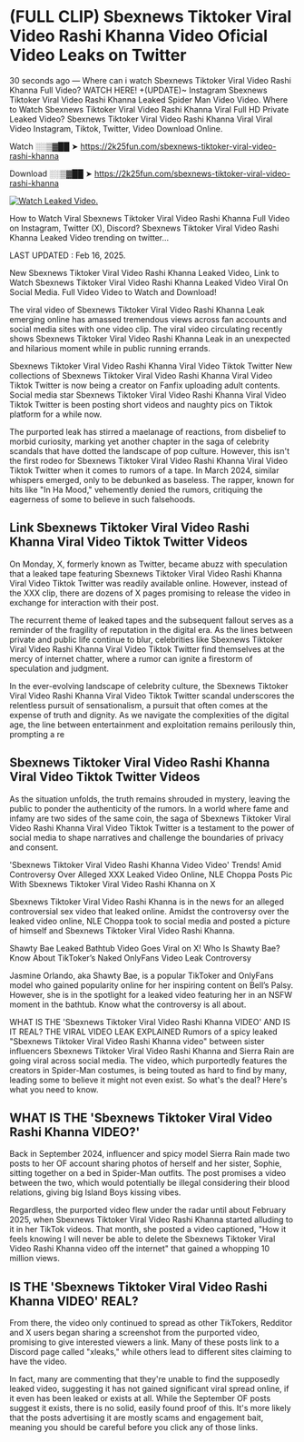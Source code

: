 # (FULL CLIP) Sbexnews Tiktoker Viral Video Rashi Khanna Video Oficial Video Leaks on Twitter

30 seconds ago — Where can i watch Sbexnews Tiktoker Viral Video Rashi Khanna Full Video? WATCH HERE! +(UPDATE)~ Instagram Sbexnews Tiktoker Viral Video Rashi Khanna Leaked Spider Man Video Video. Where to Watch Sbexnews Tiktoker Viral Video Rashi Khanna Viral Full HD Private Leaked Video? Sbexnews Tiktoker Viral Video Rashi Khanna Viral Viral Video Instagram, Tiktok, Twitter, Video Download Online.

Watch ░░▒▓██ ➤ https://2k25fun.com/sbexnews-tiktoker-viral-video-rashi-khanna

Download ░░▒▓██ ➤ https://2k25fun.com/sbexnews-tiktoker-viral-video-rashi-khanna

[![Watch Leaked Video.](https://miro.medium.com/v2/resize:fit:828/format:webp/1*cilzJN44JGOrTw9NJCrNHA.gif "Watch Leaked Video")](https://2k25fun.com/sbexnews-tiktoker-viral-video-rashi-khanna)

How to Watch Viral Sbexnews Tiktoker Viral Video Rashi Khanna Full Video on Instagram, Twitter (X), Discord? Sbexnews Tiktoker Viral Video Rashi Khanna Leaked Video trending on twitter...

LAST UPDATED : Feb 16, 2025.

New Sbexnews Tiktoker Viral Video Rashi Khanna Leaked Video, Link to Watch Sbexnews Tiktoker Viral Video Rashi Khanna Leaked Video Viral On Social Media. Full Video Video to Watch and Download!

The viral video of Sbexnews Tiktoker Viral Video Rashi Khanna Leak emerging online has amassed tremendous views across fan accounts and social media sites with one video clip. The viral video circulating recently shows Sbexnews Tiktoker Viral Video Rashi Khanna Leak in an unexpected and hilarious moment while in public running errands.

Sbexnews Tiktoker Viral Video Rashi Khanna Viral Video Tiktok Twitter New collections of Sbexnews Tiktoker Viral Video Rashi Khanna Viral Video Tiktok Twitter is now being a creator on Fanfix uploading adult contents. Social media star Sbexnews Tiktoker Viral Video Rashi Khanna Viral Video Tiktok Twitter is been posting short videos and naughty pics on Tiktok platform for a while now.

The purported leak has stirred a maelanage of reactions, from disbelief to morbid curiosity, marking yet another chapter in the saga of celebrity scandals that have dotted the landscape of pop culture. However, this isn't the first rodeo for Sbexnews Tiktoker Viral Video Rashi Khanna Viral Video Tiktok Twitter when it comes to rumors of a tape. In March 2024, similar whispers emerged, only to be debunked as baseless. The rapper, known for hits like "In Ha Mood," vehemently denied the rumors, critiquing the eagerness of some to believe in such falsehoods.

## Link Sbexnews Tiktoker Viral Video Rashi Khanna Viral Video Tiktok Twitter Videos

On Monday, X, formerly known as Twitter, became abuzz with speculation that a leaked tape featuring Sbexnews Tiktoker Viral Video Rashi Khanna Viral Video Tiktok Twitter was readily available online. However, instead of the XXX clip, there are dozens of X pages promising to release the video in exchange for interaction with their post.

The recurrent theme of leaked tapes and the subsequent fallout serves as a reminder of the fragility of reputation in the digital era. As the lines between private and public life continue to blur, celebrities like Sbexnews Tiktoker Viral Video Rashi Khanna Viral Video Tiktok Twitter find themselves at the mercy of internet chatter, where a rumor can ignite a firestorm of speculation and judgment.

In the ever-evolving landscape of celebrity culture, the Sbexnews Tiktoker Viral Video Rashi Khanna Viral Video Tiktok Twitter scandal underscores the relentless pursuit of sensationalism, a pursuit that often comes at the expense of truth and dignity. As we navigate the complexities of the digital age, the line between entertainment and exploitation remains perilously thin, prompting a re

##  Sbexnews Tiktoker Viral Video Rashi Khanna Viral Video Tiktok Twitter Videos

As the situation unfolds, the truth remains shrouded in mystery, leaving the public to ponder the authenticity of the rumors. In a world where fame and infamy are two sides of the same coin, the saga of Sbexnews Tiktoker Viral Video Rashi Khanna Viral Video Tiktok Twitter is a testament to the power of social media to shape narratives and challenge the boundaries of privacy and consent.

'Sbexnews Tiktoker Viral Video Rashi Khanna Video Video' Trends! Amid Controversy Over Alleged XXX Leaked Video Online, NLE Choppa Posts Pic With Sbexnews Tiktoker Viral Video Rashi Khanna on X

Sbexnews Tiktoker Viral Video Rashi Khanna is in the news for an alleged controversial sex video that leaked online. Amidst the controversy over the leaked video online, NLE Choppa took to social media and posted a picture of himself and Sbexnews Tiktoker Viral Video Rashi Khanna.

Shawty Bae Leaked Bathtub Video Goes Viral on X! Who Is Shawty Bae? Know About TikToker’s Naked OnlyFans Video Leak Controversy

Jasmine Orlando, aka Shawty Bae, is a popular TikToker and OnlyFans model who gained popularity online for her inspiring content on Bell’s Palsy. However, she is in the spotlight for a leaked video featuring her in an NSFW moment in the bathtub. Know what the controversy is all about.

WHAT IS THE 'Sbexnews Tiktoker Viral Video Rashi Khanna VIDEO' AND IS IT REAL? THE VIRAL VIDEO LEAK EXPLAINED Rumors of a spicy leaked "Sbexnews Tiktoker Viral Video Rashi Khanna video" between sister influencers Sbexnews Tiktoker Viral Video Rashi Khanna and Sierra Rain are going viral across social media. The video, which purportedly features the creators in Spider-Man costumes, is being touted as hard to find by many, leading some to believe it might not even exist. So what's the deal? Here's what you need to know.

## WHAT IS THE 'Sbexnews Tiktoker Viral Video Rashi Khanna VIDEO?'

Back in September 2024, influencer and spicy model Sierra Rain made two posts to her OF account sharing photos of herself and her sister, Sophie, sitting together on a bed in Spider-Man outfits. The post promises a video between the two, which would potentially be illegal considering their blood relations, giving big Island Boys kissing vibes.

Regardless, the purported video flew under the radar until about February 2025, when Sbexnews Tiktoker Viral Video Rashi Khanna started alluding to it in her TikTok videos. That month, she posted a video captioned, "How it feels knowing I will never be able to delete the Sbexnews Tiktoker Viral Video Rashi Khanna video off the internet" that gained a whopping 10 million views.

## IS THE 'Sbexnews Tiktoker Viral Video Rashi Khanna VIDEO' REAL?

From there, the video only continued to spread as other TikTokers, Redditor and X users began sharing a screenshot from the purported video, promising to give interested viewers a link. Many of these posts link to a Discord page called "xleaks," while others lead to different sites claiming to have the video.

In fact, many are commenting that they're unable to find the supposedly leaked video, suggesting it has not gained significant viral spread online, if it even has been leaked or exists at all. While the September OF posts suggest it exists, there is no solid, easily found proof of this. It's more likely that the posts advertising it are mostly scams and engagement bait, meaning you should be careful before you click any of those links.